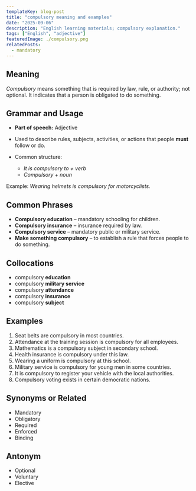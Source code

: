 ```yaml
---
templateKey: blog-post
title: "compulsory meaning and examples"
date: "2025-09-06"
description: "English learning materials; compulsory explanation."
tags: ["English", "adjective"]
featuredImage: ./compulsory.png
relatedPosts:
  - mandatory
---
```


## Meaning

_Compulsory_ means something that is required by law, rule, or authority; not optional. It indicates that a person is obligated to do something.

## Grammar and Usage

- **Part of speech:** Adjective
- Used to describe rules, subjects, activities, or actions that people **must** follow or do.
- Common structure:

  - _It is compulsory to + verb_
  - _Compulsory + noun_

Example: _Wearing helmets is compulsory for motorcyclists._

## Common Phrases

- **Compulsory education** – mandatory schooling for children.
- **Compulsory insurance** – insurance required by law.
- **Compulsory service** – mandatory public or military service.
- **Make something compulsory** – to establish a rule that forces people to do something.

## Collocations

- compulsory **education**
- compulsory **military service**
- compulsory **attendance**
- compulsory **insurance**
- compulsory **subject**

## Examples

1. Seat belts are compulsory in most countries.
2. Attendance at the training session is compulsory for all employees.
3. Mathematics is a compulsory subject in secondary school.
4. Health insurance is compulsory under this law.
5. Wearing a uniform is compulsory at this school.
6. Military service is compulsory for young men in some countries.
7. It is compulsory to register your vehicle with the local authorities.
8. Compulsory voting exists in certain democratic nations.

## Synonyms or Related

- Mandatory
- Obligatory
- Required
- Enforced
- Binding

## Antonym

- Optional
- Voluntary
- Elective

